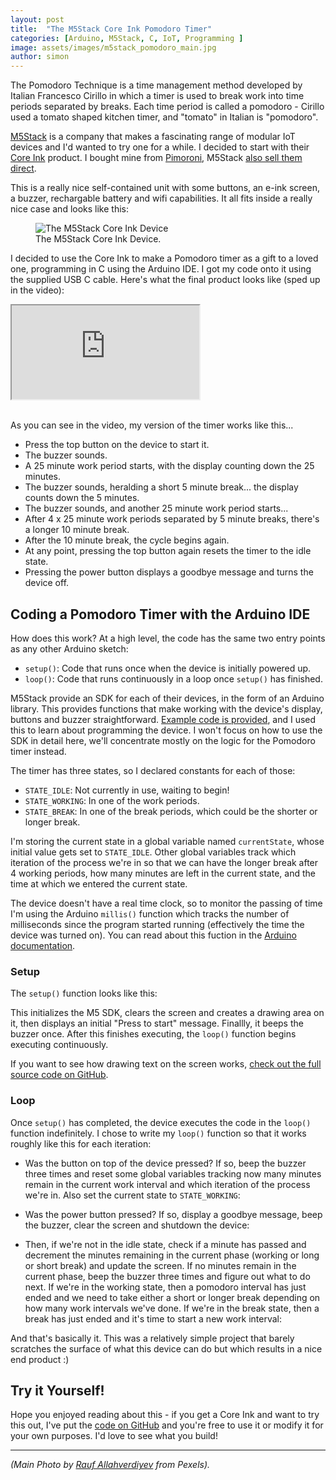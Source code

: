 ```yaml
---
layout: post
title:  "The M5Stack Core Ink Pomodoro Timer"
categories: [Arduino, M5Stack, C, IoT, Programming ]
image: assets/images/m5stack_pomodoro_main.jpg
author: simon
---
```

The Pomodoro Technique is a time management method developed by Italian Francesco Cirillo in which a timer is used to break work into time periods separated by breaks.  Each time period is called a pomodoro - Cirillo used a tomato shaped kitchen timer, and "tomato" in Italian is "pomodoro".

[M5Stack](https://m5stack.com/) is a company that makes a fascinating range of modular IoT devices and I'd wanted to try one for a while.  I decided to start with their [Core Ink](https://docs.m5stack.com/en/core/coreink) product.  I bought mine from [Pimoroni](https://shop.pimoroni.com/products/m5stack-esp32-core-ink-development-kit-1-54-elnk-display), M5Stack [also sell them direct](https://shop.m5stack.com/collections/m5-core/products/m5stack-esp32-core-ink-development-kit1-54-elnk-display).

This is a really nice self-contained unit with some buttons, an e-ink screen, a buzzer, rechargable battery and wifi capabilities.  It all fits inside a really nice case and looks like this:

<div class="text-center">
  <figure class="figure">
    <img src="{{ site.baseurl }}/assets/images/m5stack_pomodoro_eink.png" class="figure-img img-fluid" alt="The M5Stack Core Ink Device">
    <figcaption class="figure-caption text-center">The M5Stack Core Ink Device.</figcaption>
  </figure>
</div>

I decided to use the Core Ink to make a Pomodoro timer as a gift to a loved one,  programming in C using the Arduino IDE.  I got my code onto it using the supplied USB C cable.  Here's what the final product looks like (sped up in the video): 

<div class="embed-responsive embed-responsive-16by9">
  <iframe class="embed-responsive-item" src="https://www.youtube.com/embed/8_YdzONjkVY" allowfullscreen></iframe>
</div><br/>

As you can see in the video, my version of the timer works like this...

* Press the top button on the device to start it.
* The buzzer sounds.
* A 25 minute work period starts, with the display counting down the 25 minutes.
* The buzzer sounds, heralding a short 5 minute break... the display counts down the 5 minutes.
* The buzzer sounds, and another 25 minute work period starts...
* After 4 x 25 minute work periods separated by 5 minute breaks, there's a longer 10 minute break.
* After the 10 minute break, the cycle begins again.
* At any point, pressing the top button again resets the timer to the idle state.
* Pressing the power button displays a goodbye message and turns the device off.

## Coding a Pomodoro Timer with the Arduino IDE

How does this work?  At a high level, the code has the same two entry points as any other Arduino sketch:

* `setup()`: Code that runs once when the device is initially powered up.
* `loop()`: Code that runs continuously in a loop once `setup()` has finished.

M5Stack provide an SDK for each of their devices, in the form of an Arduino library.  This provides functions that make working with the device's display, buttons and buzzer straightforward.  [Example code is provided](https://github.com/m5stack/M5-CoreInk), and I used this to learn about programming the device.  I won't focus on how to use the SDK in detail here, we'll concentrate mostly on the logic for the Pomodoro timer instead.

The timer has three states, so I declared constants for each of those:

* `STATE_IDLE`: Not currently in use, waiting to begin!
* `STATE_WORKING`: In one of the work periods.
* `STATE_BREAK`: In one of the break periods, which could be the shorter or longer break.

I'm storing the current state in a global variable named `currentState`, whose initial value gets set to `STATE_IDLE`.  Other global variables track which iteration of the process we're in so that we can have the longer break after 4 working periods, how many minutes are left in the current state, and the time at which we entered the current state.

The device doesn't have a real time clock, so to monitor the passing of time I'm using the Arduino `millis()` function which tracks the number of milliseconds since the program started running (effectively the time the device was turned on). You can read about this fuction in the [Arduino documentation](https://www.arduino.cc/reference/en/language/functions/time/millis/).

### Setup

The `setup()` function looks like this:

<script src="https://gist.github.com/simonprickett/6e5134756203fdfb96d7602f558cd185.js"></script>

This initializes the M5 SDK, clears the screen and creates a drawing area on it, then displays an initial "Press to start" message.  Finallly, it beeps the buzzer once.  After this finishes executing, the `loop()` function begins executing continuously.

If you want to see how drawing text on the screen works, [check out the full source code on GitHub](https://github.com/simonprickett/m5stack-pomodoro).

### Loop

Once `setup()` has completed, the device executes the code in the `loop()` function indefinitely. I chose to write my `loop()` function so that it works roughly like this for each iteration:

* Was the button on top of the device pressed?  If so, beep the buzzer three times and reset some global variables tracking now many minutes remain in the current work interval and which iteration of the process we're in.  Also set the current state to `STATE_WORKING`:

<script src="https://gist.github.com/simonprickett/315d826cebdfcb63dd453a9b894b00af.js"></script>

* Was the power button pressed?  If so, display a goodbye message, beep the buzzer, clear the screen and shutdown the device:

<script src="https://gist.github.com/simonprickett/a4407a900fcbe8ce8483ebdf6b2819e7.js"></script>

* Then, if we're not in the idle state, check if a minute has passed and decrement the minutes remaining in the current phase (working or long or short break) and update the screen.  If no minutes remain in the current phase, beep the buzzer three times and figure out what to do next.  If we're in the working state, then a pomodoro interval has just ended and we need to take either a short or longer break depending on how many work intervals we've done.  If we're in the break state, then a break has just ended and it's time to start a new work interval:

<script src="https://gist.github.com/simonprickett/e193ed1000a96493d607f428e671556e.js"></script>

And that's basically it. This was a relatively simple project that barely scratches the surface of what this device can do but which results in a nice end product :)

## Try it Yourself!

Hope you enjoyed reading about this - if you get a Core Ink and want to try this out, I've put the [code on GitHub](https://github.com/simonprickett/m5stack-pomodoro) and you're free to use it or modify it for your own purposes.  I'd love to see what you build!

---

*(Main Photo by [Rauf Allahverdiyev](https://www.pexels.com/@rauf-allahverdiyev-561368) from Pexels).*